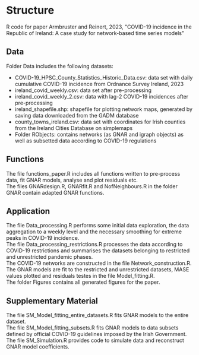 # Structure 

R code for paper Armbruster and Reinert, 2023, "COVID-19 incidence in the Republic of Ireland:  A case study for network-based time series models"

## Data
Folder Data includes the following datasets: <br />
* COVID-19_HPSC_County_Statistics_Historic_Data.csv: data set with daily cumulative COVID-19 incidence from Ordnance Survey Ireland, 2023 <br />
* ireland_covid_weekly.csv: data set after pre-processing <br />
* ireland_covid_weekly_2.csv: data with lag-2 COVID-19 incidences after pre-processing <br />
* ireland_shapefile.shp: shapefile for plotting network maps, generated by saving data downloaded from the GADM database <br />
* county_towns_ireland.csv: data set with coordinates for Irish counties from the Ireland Cities Database on simplemaps <br />
* Folder RObjects: contains networks (as GNAR and igraph objects) as well as subsetted data according to COVID-19 regulations <br />

## Functions
The file functions_paper.R includes all functions written to pre-process data, fit GNAR models, analyse and plot residuals etc. <br />
The files GNARdesign.R, GNARfit.R and NofNeighbours.R in the folder GNAR contain adapted GNAR functions. <br />

## Application
The file Data_processing.R performs some initial data exploration, the data aggregation to a weekly level and the necessary smoothing for extreme peaks in COVID-19 incidence. <br />
The file Data_processing_restrictions.R processes the data according to COVID-19 restrictions and summarises the datasets belonging to restricted and unrestricted pandemic phases. <br />
The COVID-19 networks are constructed in the file Network_construction.R. <br />
The GNAR models are fit to the restricted and unrestricted datasets, MASE values plotted and residuals testes in the file Model_fitting.R. <br />
The folder Figures contains all generated figures for the paper.

## Supplementary Material 
The file SM_Model_fitting_entire_datasets.R fits GNAR models to the entire dataset. <br />
The file SM_Model_fitting_subsets.R fits GNAR models to data subsets defined by official COVID-19 guidelines imposed by the Irish Government. <br />
The file SM_Simulation.R provides code to simulate data and reconstruct GNAR model coefficients.

 
